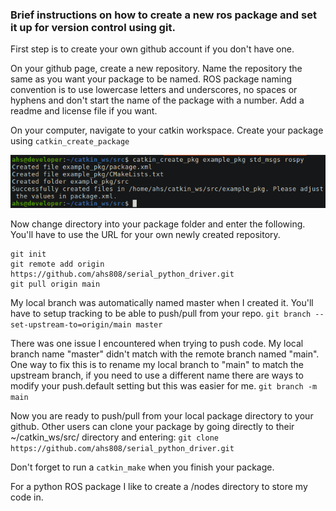 ### Brief instructions on how to create a new ros package and set it up for version control using git.

First step is to create your own github account if you don't have one.

On your github page, create a new repository. Name the repository the same as you want your package to be named. ROS package naming convention is to use lowercase letters and underscores, no spaces or hyphens and don't start the name of the package with a number. Add a readme and license file if you want.

On your computer, navigate to your catkin workspace. Create your package using `catkin_create_package`

![Alt text](create_pkg.png)

Now change directory into your package folder and enter the following. You'll have to use the URL for your own newly created repository.
```
git init
git remote add origin https://github.com/ahs808/serial_python_driver.git
git pull origin main
```

My local branch was automatically named master when I created it. You'll have to setup tracking to be able to push/pull from your repo.
`git branch --set-upstream-to=origin/main master`

There was one issue I encountered when trying to push code. My local branch name "master" didn't match with the remote branch named "main". One way to fix this is to rename my local branch to "main" to match the upstream branch, if you need to use a different name there are ways to modify your push.default setting but this was easier for me.
`git branch -m main`

Now you are ready to push/pull from your local package directory to your github. Other users can clone your package by going directly to their ~/catkin_ws/src/ directory and entering:
`git clone https://github.com/ahs808/serial_python_driver.git`

Don't forget to run a `catkin_make` when you finish your package.

For a python ROS package I like to create a /nodes directory to store my code in.